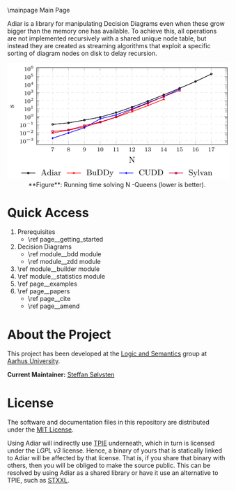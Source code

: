 \mainpage Main Page

Adiar is a library for manipulating Decision Diagrams even when these grow
bigger than the memory one has available. To achieve this, all operations are
not implemented recursively with a shared unique node table, but instead they
are created as streaming algorithms that exploit a specific sorting of diagram
nodes on disk to delay recursion.

<div align="center">
  <img src="queens_time.png"
       alt="Running Time of Adiar and other BDD packages solving the N-Queens problem"
       style="max-width:32rem; width:32rem"
/>
</div>
<div align="center">
  **Figure**: Running time solving N -Queens (lower is better).
</div>

Quick Access
========================

1. Prerequisites
   - \ref page__getting_started
2. Decision Diagrams
   - \ref module__bdd module
   - \ref module__zdd module
3. \ref module__builder module
4. \ref module__statistics module
5. \ref page__examples
6. \ref page__papers
   - \ref page__cite
   - \ref page__amend

About the Project
========================

This project has been developed at the [Logic and Semantics](https://logsem.github.io/)
group at [Aarhus University](https://cs.au.dk).

**Current Maintainer:** [Steffan Sølvsten](mailto:soelvsten@cs.au.dk)

License
========================

The software and documentation files in this repository are distributed under the
[MIT License](https://github.com/SSoelvsten/adiar/blob/main/LICENSE.md).

Using Adiar will indirectly use [TPIE](https://github.com/thomasmoelhave/tpie)
underneath, which in turn is licensed under the _LGPL v3_ license. Hence, a
binary of yours that is statically linked to Adiar will be affected by that
license. That is, if you share that binary with others, then you will be obliged
to make the source public. This can be resolved by using Adiar as a shared
library or have it use an alternative to TPIE, such as
[STXXL](https://stxxl.org/).
